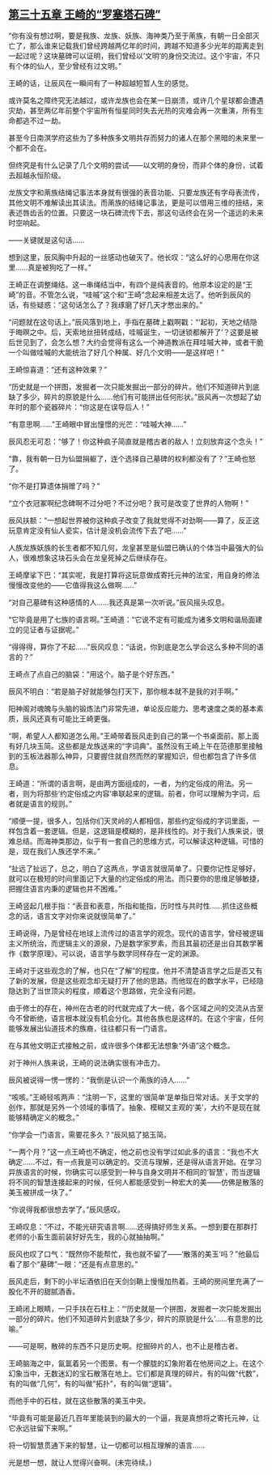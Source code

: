 ## [第三十五章 王崎的“罗塞塔石碑”](https://www.xxbiquge.com/11_11207/9121150.html)


  “你有没有想过啊，要是我族、龙族、妖族、海神类乃至于萳族，有朝一日全部灭亡了，那么谁来记载我们曾经跨越两亿年的时间，跨越不知道多少光年的距离走到一起过呢？这块墓碑可以证明，我们曾经以‘文明’的身份交流过。这个宇宙，不只有个体的仙人，至少曾经有过文明。”

  王崎的话，让辰风在一瞬间有了一种超越短暂人生的感觉。

  或许莫名之障终究无法越过，或许龙族也会在某一日崩溃，或许几个星球都会遭遇灾劫，甚至两亿年前整个宇宙所有恒星同时失去光热的灾难会再一次重演，所有生命都逃不过一劫。

  甚至今日南溟学府这些为了多种族多文明共存而努力的诸人在那个黑暗的未来里一个都不会在。

  但终究是有什么记录了几个文明的尝试——以文明的身份，而非个体的身份，试着去超越永恒阶级。

  龙族文字和萳族结绳记事法本身就有很强的表音功能、只要龙族还有字母表流传，其他文明不难解读出其读法。而萳族的结绳记事法，更是可以借用三维的扭结，来表述唇齿舌的位置。只要这一块石碑流传下去，那这句话终会在另一个遥远的未来时空响起。

  ——关键就是这句话……

  想到这里，辰风胸中升起的一丝感动也破灭了。他长叹：“这么好的心思用在你这里……真是被狗吃了一样。”

  王崎正在调整绳结。这一串绳结当中，有四个是纯表音的。他原本设定的是“王崎”的音。不管怎么说，“哇嘁”这个和“王崎”念起来相差太远了。他听到辰风的话，有些疑惑：“这句话怎么了？我琢磨了好几天才憋出来的。”

  “问题就在这句话上。”辰风落到地上，手指在墓碑上戳啊戳：“‘起初，天地之结隐于晦暝之中。后，天索地丝扭转成结，哇嘁诞生，一切谜锁都解开了’？这要是被后世见到了，会怎么想？大约会觉得有这么一个神道教派在拜哇嘁大神，或者干脆一个叫做哇嘁的大能统治了好几个种属、好几个文明——是这样吧！”

  王崎惊喜道：“还有这种效果？”

  “历史就是一个拼图，发掘者一次只能发掘出一部分的碎片。他们不知道碎片到底缺了多少，碎片的原貌是什么……他们有可能拼出任何形状。”辰风再一次想起了幼年时的那个瓷器碎片：“你这是在误导后人！”

  “有意思啊……”王崎眼中冒出憧憬的光芒：“哇嘁大神……”

  辰风忍无可忍：“够了！你这种疯子简直就是稽古者的敌人！立刻放弃这个念头！”

  “靠，我有朝一日为仙盟捐躯了，连个选择自己墓碑的权利都没有了？”王崎也怒了。

  “你不是打算遗体捐赠了吗？”

  “立个衣冠冢啊纪念碑啊不过分吧？不过分吧？我可是改变了世界的人物啊！”

  辰风扶额：“一想起世界被你这种疯子改变了我就觉得不对劲啊——算了，反正这玩意肯定没有仙人瓷实，估计是没机会流传下去了吧……”

  人族龙族妖族的长生者都不知几何，龙皇甚至是仙盟已确认的个体当中最强大的仙人，很难想象这块石头会在龙皇死掉之后继续存在。

  王崎摩挲下巴：“其实呢，我是打算将这玩意做成寄托元神的法宝，用自身的修法慢慢改变他的——它值得我这么做啊……”

  “对自己墓碑有这种感情的人……我还真是第一次听说。”辰风摇头叹息。

  “它毕竟是用了七族的语言啊。”王崎道：“它说不定有可能成为诸多文明和谐局面建立的见证者与证据呢。”

  “得得得，算你了不起……”辰风叹息：“话说，你到底是怎么学会这么多种不同的语言的？”

  王崎点了点自己的脑袋：“用这个。脑子是个好东西。”

  辰风不明白：“若是脑子好就能够包打天下，那你根本就不是我的对手啊。”

  阳神阁对魂魄与头脑的锻炼法门非常先进，单论反应能力、思考速度之类的基本素质，辰风还真有可能比王崎更强。

  “啊，希望人人都知道怎么用。”王崎带着辰风走到自己的第一个书桌面前。那上面有好几块玉简。这些都是龙族送来的“字词典”。虽然没有王崎上午在范德那里接触到的玉板法器那么神异，只要握住就自然而然的掌握知识，但也都包含了许多信息。

  王崎道：“所谓的语言啊，是由两方面组成的，一者，为约定俗成的用法。另一者，则为将那些‘约定俗成之内容’串联起来的逻辑。前者，你可以理解为字词，后者就是语言的规则。”

  “顺便一提，很多人，包括你们天灵岭的人都相信，那些约定俗成的字词里面，一样包含着一套逻辑。但是，这逻辑是模糊的，是非线性的。对于我们人族来说，很难总结。而海神类那边，似乎有一套自己的思维方式，可以解读这种逻辑。可惜的是，现在我们人族还学不来。”

  “扯远了扯远了，总之，明白了这两点，学语言就很简单了。只要你记性足够好，就可以在极短的时间里面记下大量的约定俗成的用法。而只要你的思维足够敏捷，把握住语言内秉的逻辑也并不困难。”

  王崎竖起几根手指：“表音和表意，所指和能指，历时性与共时性……抓住这些概念的话，语言文字对你来说就很简单了。”

  王崎说得，乃是曾经在地球上流传过的语言学的观念。现代的语言学，曾经被逻辑主义所统治，而逻辑主义的源泉，乃是数学家罗素，而且其最初还是出自其数学著作《数学原理》。可以说，语言学与数学同样存在一定的渊源。

  王崎对于这些观念的了解，也只在“了解”的程度。他并不清楚语言学之后是否又有了新的发展，但是这些观念却无疑打开了他的思路。而他现在的数学水平，已经隐隐达到了当世顶尖的程度，顺着这个思路做，完全没有问题。

  由于修士的存在，神州在古老的时代就完成了大一统，各个区域之间的交流从古至今不曾断绝，语言根本就没有机会分化。其他各族也是这样的。在这个宇宙，任何能够发展出仙道技术的族裔，往往都只有一门语言。

  在与其他文明正式接触之前，或许很多个体都无法想象“外语”这个概念。

  对于神州人族来说，王崎的说法确实很有冲击力。

  辰风被说得一愣一愣的：“我倒是认识一个萳族的诗人……”

  “咳咳。”王崎轻咳两声：“注明一下，这里的‘很简单’是单指日常对话。关于文学的创作，那就是另外一个领域的事情了。抽象、模糊又主观的‘美’，大约不是现在就能够精确定义的概念。”

  “你学会一门语言，需要花多久？”辰风掂了掂玉简。

  “一两个月？”这一点王崎也不确定，他之前也没有学过如此多的语言：“我也不大确定……不过，有一点我是可以确定的。交流与理解，还是得从语言开始。在学习异族语言的时候，你确实可以感受到一种与自身文明并不相同的‘智慧’，而当逻辑将不同的智慧连接起来的时候，任何人都能感受到一种宏大的美——仿佛是散落的美玉被拼成一块了。”

  “你说得我都很想去学了。”辰风感叹。

  王崎叹息：“不过，不能光研究语言啊……还得搞好师生关系。一想到要在那群打老师的小畜生面前装好好先生，我的心就抽抽啊。”

  辰风也叹了口气：“既然你不能帮忙，我也就不留了——‘散落的美玉’吗？”他最后看了那个“墓碑”一眼：“还是有点意思的。”

  辰风走后，剩下的小半坛酒依旧在天剑剑鞘上慢慢加热着。王崎的房间里充满了一股化不开的甜腻酒香。

  王崎闭上眼睛，一只手扶在石柱上：“‘历史就是一个拼图，发掘者一次只能发掘出一部分的碎片。他们不知道碎片到底缺了多少，碎片的原貌是什么’……有意思的比喻。”

  ——可是啊，散碎的东西不只是历史啊。挖掘碎片的人，也不止是稽古者。

  王崎脑海之中，氤氲着另一个图景。有一个朦胧的幻象附着在他房间之上。在这个幻象当中，无数迷幻的宝石散落在地上。它们都是真理的碎片。有的叫做“代数”，有的叫做“几何”，有的叫做“拓扑”，有的叫做“逻辑”。

  而他手中的石柱，就在这些散落的美玉中央。

  “毕竟有可能是最近几百年里能装到的最大的一个逼，我是真想将之寄托元神，让它永远驻留下来啊。”

  将一切智慧贯通下来的智慧，让一切都可以相互理解的语言……

  光是想一想，就让人觉得兴奋啊。(未完待续。)

